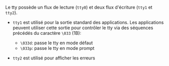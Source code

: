 Le tty possède un flux de lecture (`tty0`) et deux flux d'écriture (`tty1` et `tty2`).

- `tty1` est utilisé pour la sortie standard des applications.
  Les applications peuvent utiliser cette sortie pour contrôler le tty
  via des séquences précédés du caractère `\033` (1B):
  - `\033d`: passe le tty en mode défaut
  - `\033p`: passe le tty en mode prompt

- `tty2` est utilisé pour afficher les erreurs
